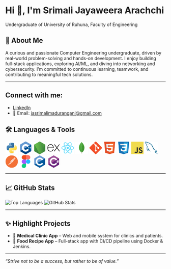 # Hi 👋, I'm Srimali Jayaweera Arachchi

Undergraduate of University of Ruhuna, Faculty of Engineering  

## 🚀 About Me

A curious and passionate Computer Engineering undergraduate, driven by real-world problem-solving and hands-on development. I enjoy building full-stack applications, exploring AI/ML, and diving into networking and cybersecurity. I’m committed to continuous learning, teamwork, and contributing to meaningful tech solutions.

---

## Connect with me:
- [LinkedIn](https://www.linkedin.com/in/srimali-jayaweeraarachchi-824937261)
- 📧 Email: jasrimalimadurangani@gmail.com

## 🛠️ Languages & Tools

<p align="left">
  <a href="https://www.python.org/"><img src="https://raw.githubusercontent.com/devicons/devicon/master/icons/python/python-original.svg" width="40" height="40"/></a>
  <a href="https://cplusplus.com/"><img src="https://raw.githubusercontent.com/devicons/devicon/master/icons/cplusplus/cplusplus-original.svg" width="40" height="40"/></a>
  <a href="https://nodejs.org/"><img src="https://raw.githubusercontent.com/devicons/devicon/master/icons/nodejs/nodejs-original.svg" width="40" height="40"/></a>
  <a href="https://expressjs.com/"><img src="https://raw.githubusercontent.com/devicons/devicon/master/icons/express/express-original.svg" width="40" height="40"/></a>
  <a href="https://reactjs.org/"><img src="https://raw.githubusercontent.com/devicons/devicon/master/icons/react/react-original.svg" width="40" height="40"/></a>
  <a href="https://www.mongodb.com/"><img src="https://raw.githubusercontent.com/devicons/devicon/master/icons/mongodb/mongodb-original.svg" width="40" height="40"/></a>
  <a href="https://git-scm.com/"><img src="https://raw.githubusercontent.com/devicons/devicon/master/icons/git/git-original.svg" width="40" height="40"/></a>
  <a href="https://www.w3.org/"><img src="https://raw.githubusercontent.com/devicons/devicon/master/icons/html5/html5-original.svg" width="40" height="40"/></a>
  <a href="https://developer.mozilla.org/en-US/docs/Web/CSS"><img src="https://raw.githubusercontent.com/devicons/devicon/master/icons/css3/css3-original.svg" width="40" height="40"/></a>
  <a href="https://www.javascript.com/"><img src="https://raw.githubusercontent.com/devicons/devicon/master/icons/javascript/javascript-original.svg" width="40" height="40"/></a>
  <a href="https://www.mysql.com/"><img src="https://raw.githubusercontent.com/devicons/devicon/master/icons/mysql/mysql-original.svg" width="40" height="40"/></a>
  <a href="https://postman.com/"><img src="https://raw.githubusercontent.com/devicons/devicon/master/icons/postman/postman-original.svg" width="40" height="40"/></a>
  <a href="https://www.figma.com/"><img src="https://raw.githubusercontent.com/devicons/devicon/master/icons/figma/figma-original.svg" width="40" height="40"/></a>
  <a href="https://www.cprogramming.com/"><img src="https://raw.githubusercontent.com/devicons/devicon/master/icons/c/c-original.svg" width="40" height="40"/></a>
  <a href="https://learn.microsoft.com/en-us/dotnet/csharp/"><img src="https://raw.githubusercontent.com/devicons/devicon/master/icons/csharp/csharp-original.svg" width="40" height="40"/></a>
</p>

---

## 📈 GitHub Stats

![Top Languages](https://github-readme-stats.vercel.app/api/top-langs/?username=Srimali-JayaweeraArachchi&theme=radical&langs_count=8&hide=Jupyter%20Notebook)
![GitHub Stats](https://github-readme-stats.vercel.app/api?username=Srimali-JayaweeraArachchi&show_icons=true&theme=radical)

---

## ✨ Highlight Projects

- 🔹 **Medical Clinic App** – Web and mobile system for clinics and patients.
- 🔹 **Food Recipe App** – Full-stack app with CI/CD pipeline using Docker & Jenkins.

---

_“Strive not to be a success, but rather to be of value.”_
